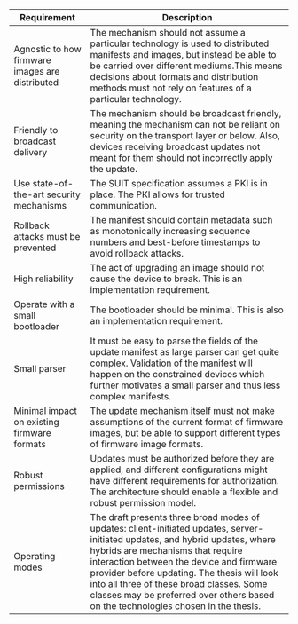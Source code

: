 | Requirement                                     | Description                                                  |
| ----------------------------------------------- | ------------------------------------------------------------ |
| Agnostic to how firmware images are distributed | The mechanism should not assume a particular technology is used to distributed manifests and images, but instead be able to be carried over different mediums.This means decisions about formats and distribution methods must not rely on features of a particular technology. |
| Friendly to broadcast delivery                  | The mechanism should be broadcast friendly, meaning the mechanism can not be reliant on security on the transport layer or below. Also, devices receiving broadcast updates not meant for them should not incorrectly apply the update. |
| Use state-of-the-art security mechanisms        | The SUIT specification assumes a PKI is in place. The PKI allows for trusted communication. |
| Rollback attacks must be prevented              | The manifest should contain metadata such as monotonically increasing sequence numbers and best-before timestamps to avoid rollback attacks. |
| High reliability                                | The act of upgrading an image should not cause the device to break. This is an implementation requirement. |
| Operate with a small bootloader                 | The bootloader should be minimal. This is also an implementation requirement. |
| Small parser                                    | It must be easy to parse the fields of the update manifest as large parser can get quite complex. Validation of the manifest will happen on the constrained devices which further motivates a small parser and thus less complex manifests. |
| Minimal impact on existing firmware formats     | The update mechanism itself must not make assumptions of the current format of firmware images, but be able to support different types of firmware image formats. |
| Robust permissions                              | Updates must be authorized before they are applied, and different configurations might have different requirements for authorization. The architecture should enable a flexible and robust permission model. |
| Operating modes                                 | The draft presents three broad modes of updates: client-initiated updates, server-initiated updates, and hybrid updates, where hybrids are mechanisms that require interaction between the device and firmware provider before updating. The thesis will look into all three of these broad classes. Some classes may be preferred over others based on the technologies chosen in the thesis. |